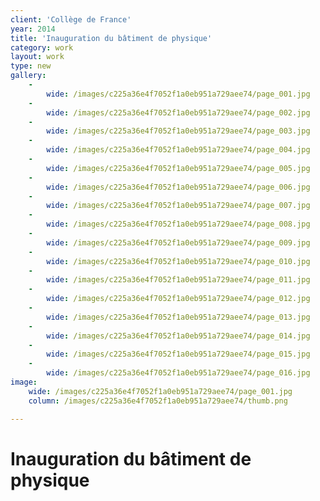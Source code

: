 ```yaml
---
client: 'Collège de France'
year: 2014
title: 'Inauguration du bâtiment de physique'
category: work
layout: work
type: new
gallery:
    -
        wide: /images/c225a36e4f7052f1a0eb951a729aee74/page_001.jpg
    -
        wide: /images/c225a36e4f7052f1a0eb951a729aee74/page_002.jpg
    -
        wide: /images/c225a36e4f7052f1a0eb951a729aee74/page_003.jpg
    -
        wide: /images/c225a36e4f7052f1a0eb951a729aee74/page_004.jpg
    -
        wide: /images/c225a36e4f7052f1a0eb951a729aee74/page_005.jpg
    -
        wide: /images/c225a36e4f7052f1a0eb951a729aee74/page_006.jpg
    -
        wide: /images/c225a36e4f7052f1a0eb951a729aee74/page_007.jpg
    -
        wide: /images/c225a36e4f7052f1a0eb951a729aee74/page_008.jpg
    -
        wide: /images/c225a36e4f7052f1a0eb951a729aee74/page_009.jpg
    -
        wide: /images/c225a36e4f7052f1a0eb951a729aee74/page_010.jpg
    -
        wide: /images/c225a36e4f7052f1a0eb951a729aee74/page_011.jpg
    -
        wide: /images/c225a36e4f7052f1a0eb951a729aee74/page_012.jpg
    -
        wide: /images/c225a36e4f7052f1a0eb951a729aee74/page_013.jpg
    -
        wide: /images/c225a36e4f7052f1a0eb951a729aee74/page_014.jpg
    -
        wide: /images/c225a36e4f7052f1a0eb951a729aee74/page_015.jpg
    -
        wide: /images/c225a36e4f7052f1a0eb951a729aee74/page_016.jpg
image:
    wide: /images/c225a36e4f7052f1a0eb951a729aee74/page_001.jpg
    column: /images/c225a36e4f7052f1a0eb951a729aee74/thumb.png

---
```

# Inauguration du bâtiment de physique
